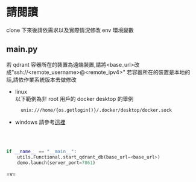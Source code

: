 # 請閱讀

clone 下來後請依需求以及實際情況修改 env 環境變數

## main.py

若 qdrant 容器所在的裝置為遠端裝置,請將<base_url>改成"ssh://<remote_username>@<remote_ipv4>"
若容器所在的裝置是本地的話,請依作業系統版本去做修改

- linux<br>
  以下範例為非 root 用戶的 docker desktop 的舉例
  ```
    unix:///home/{os.getlogin()}/.docker/desktop/docker.sock
  ```
- windows
  請參考[這裡](https://docs.docker.com/reference/cli/dockerd/#bind-docker-to-another-hostport-or-a-unix-socket)

  <br><br>

```python
if __name__ == "__main__":
    utils.Functional.start_qdrant_db(base_url=<base_url>)
    demo.launch(server_port=7861)
```

=v=
